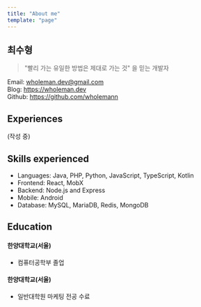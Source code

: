 ```yaml
---
title: "About me"
template: "page"
---
```


## 최수형

> "빨리 가는 유일한 방법은 제대로 가는 것" 을 믿는 개발자

Email: wholeman.dev@gmail.com  
Blog: https://wholeman.dev  
Github: https://github.com/wholemann

## Experiences
(작성 중)

## Skills experienced

- Languages: Java, PHP, Python, JavaScript, TypeScript, Kotlin
- Frontend: React, MobX
- Backend: Node.js and Express
- Mobile: Android
- Database: MySQL, MariaDB, Redis, MongoDB

## Education
#### 한양대학교(서울)
  - 컴퓨터공학부 졸업

#### 한양대학교(서울)
  - 일반대학원 마케팅 전공 수료
